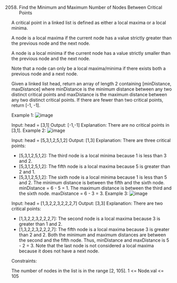 2058. Find the Minimum and Maximum Number of Nodes Between Critical Points

A critical point in a linked list is defined as either a local maxima or a local minima.

A node is a local maxima if the current node has a value strictly greater than the previous node and the next node.

A node is a local minima if the current node has a value strictly smaller than the previous node and the next node.

Note that a node can only be a local maxima/minima if there exists both a previous node and a next node.

Given a linked list head, return an array of length 2 containing [minDistance, maxDistance] where minDistance is the minimum distance between any two distinct critical points and maxDistance is the maximum distance between any two distinct critical points. If there are fewer than two critical points, return [-1, -1].

 

Example 1:
![image](https://github.com/Adityaraj05/LeetCode/assets/118068294/74434738-5ee5-4acb-ac8d-b597f009109b)


Input: head = [3,1]
Output: [-1,-1]
Explanation: There are no critical points in [3,1].
Example 2:
![image](https://github.com/Adityaraj05/LeetCode/assets/118068294/f3a713f1-36d2-4f90-8c87-d5ab879a608e)


Input: head = [5,3,1,2,5,1,2]
Output: [1,3]
Explanation: There are three critical points:
- [5,3,1,2,5,1,2]: The third node is a local minima because 1 is less than 3 and 2.
- [5,3,1,2,5,1,2]: The fifth node is a local maxima because 5 is greater than 2 and 1.
- [5,3,1,2,5,1,2]: The sixth node is a local minima because 1 is less than 5 and 2.
The minimum distance is between the fifth and the sixth node. minDistance = 6 - 5 = 1.
The maximum distance is between the third and the sixth node. maxDistance = 6 - 3 = 3.
Example 3:
![image](https://github.com/Adityaraj05/LeetCode/assets/118068294/92a478a2-ca21-4dde-9f22-eeed04124196)


Input: head = [1,3,2,2,3,2,2,2,7]
Output: [3,3]
Explanation: There are two critical points:
- [1,3,2,2,3,2,2,2,7]: The second node is a local maxima because 3 is greater than 1 and 2.
- [1,3,2,2,3,2,2,2,7]: The fifth node is a local maxima because 3 is greater than 2 and 2.
Both the minimum and maximum distances are between the second and the fifth node.
Thus, minDistance and maxDistance is 5 - 2 = 3.
Note that the last node is not considered a local maxima because it does not have a next node.
 

Constraints:

The number of nodes in the list is in the range [2, 105].
1 <= Node.val <= 105
